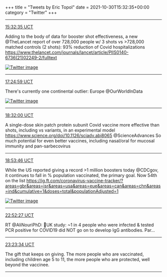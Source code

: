 +++
title = "Tweets by Eric Topol" 
date = 2021-10-30T15:32:35+00:00
category = "Twitter"
+++


---

<a href="https://twitter.com/erictopol/status/1454471300047462404" target="_blank" rel="noreferer">15:32:35 UCT</a>

Adding to the body of data for booster shot effectiveness, a new @TheLancet report of over 728,000 people w/ 3 shots vs &gt;728,000 matched controls (2 shots):
93% reduction of Covid hospitalizations
https://www.thelancet.com/journals/lancet/article/PIIS0140-6736(21)02249-2/fulltext 

<a href="FC9Q0l5VgAwLcag.jpg"  ><img src="FC9Q0l5VgAwLcag.jpg" alt="Twitter image" ></img></a>

---

<a href="https://twitter.com/erictopol/status/1454499586265862151" target="_blank" rel="noreferer">17:24:59 UCT</a>

There's currently one continental outlier: Europe
@OurWorldInData 

<a href="FC9pj5jVkAAbLvC.jpg"  ><img src="FC9pj5jVkAAbLvC.jpg" alt="Twitter image" ></img></a>

---

<a href="https://twitter.com/erictopol/status/1454516454057857024" target="_blank" rel="noreferer">18:32:00 UCT</a>

A single-dose skin patch protein subunit Covid vaccine more effective than shots, including vs variants, in an experimental model
https://www.science.org/doi/10.1126/sciadv.abj8065
@ScienceAdvances 
So much potential for even better vaccines, including nasal/oral for mucosal immunity and pan-sarbecovirus



---

<a href="https://twitter.com/erictopol/status/1454521931932209152" target="_blank" rel="noreferer">18:53:46 UCT</a>

While the US reported giving a record &gt;1 million boosters today @CDCgov, it continues to fall in % population vaccinated, the primary goal. Now 54th on the list
https://ig.ft.com/coronavirus-vaccine-tracker/?areas=gbr&areas=isr&areas=usa&areas=eue&areas=can&areas=chn&areas=ind&cumulative=1&doses=total&populationAdjusted=1 

<a href="FC9_XNnVkA0Qt6v.jpg"  ><img src="FC9_XNnVkA0Qt6v.jpg" alt="Twitter image" ></img></a>

---

<a href="https://twitter.com/erictopol/status/1454581995275649024" target="_blank" rel="noreferer">22:52:27 UCT</a>

RT @AliNouriPhD: 📌UK study: ~1 in 4 people who were infected &amp; tested PCR positive for COVID19 did NOT go on to develop IgG antibodies. Par…



---

<a href="https://twitter.com/erictopol/status/1454589826922008582" target="_blank" rel="noreferer">23:23:34 UCT</a>

The gift that keeps on giving.
The more people who are vaccinated, including children age 5 to 11, the more people who are protected, well beyond the vaccinee.



---
